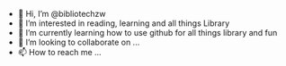 - 👋 Hi, I’m @bibliotechzw
- 👀 I’m interested in reading, learning and all things Library
- 🌱 I’m currently learning  how to use github for all things library and fun 
- 💞️ I’m looking to collaborate on ...
- 📫 How to reach me ...

<!---
bibliotechzw/bibliotechzw is a ✨ special ✨ repository because its `README.md` (this file) appears on your GitHub profile.
You can click the Preview link to take a look at your changes.
--->
